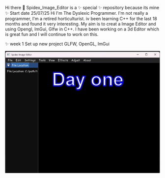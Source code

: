 Hi there 👋 Spidex_Image_Editor is a ✨ special ✨ repository because its mine ✨ Start date 25/07/25 Hi I'm The Dyslexic Programmer. I'm not really a programmer, I'm a retired horticulturist. iv been learning C++ for the last 18 months and found it very interesting. My aim is to creat a Image Editor and using Opengl, ImGui, Glfw in C++. I have been working on a 3d Editor which is great fun and I will continue to work on this.

✨ week 1 Set up new project GLFW, OpenGL, ImGui

![image_alt](https://github.com/Spidex3d/Spidex_image/blob/56662de6f2206dd282dfe5747a0af63f41d15616/images/Day_one.jpg)
